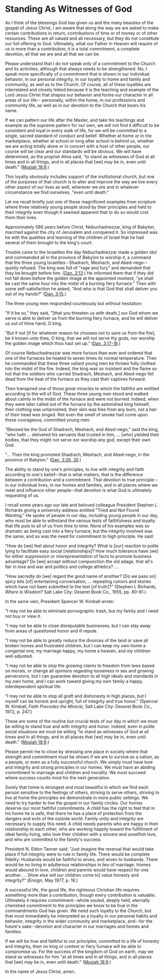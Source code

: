 # Standing As Witnesses of God

As I think of the blessings God has given us and the many beauties of the
gospel of Jesus Christ, I am aware that along the way we are asked to make
certain contributions in return, contributions of time or of money or of other
resources. These are all valued and all necessary, but they do not constitute
our full offering to God. Ultimately, what our Father in Heaven will require
of us is more than a contribution; it is a total commitment, a complete
devotion, all that we are and all that we can be.

Please understand that I do not speak only of a commitment to the Church and
its activities, although that always needs to be strengthened. No, I speak
more specifically of a commitment that is shown in our individual behavior, in
our personal integrity, in our loyalty to home and family and community, as
well as to the Church. Of course, all of these loyalties are interrelated and
closely linked because it is the teaching and example of the Lord Jesus Christ
that shapes our behavior and forms our character in all areas of our life--
personally, within the home, in our professions and community life, as well as
in our devotion to the Church that bears his name.

If we can pattern our life after the Master, and take his teachings and
example as the supreme pattern for our own, we will not find it difficult to
be consistent and loyal in every walk of life, for we will be committed to a
single, sacred standard of conduct and belief. Whether at home or in the
marketplace, whether at school or long after school is behind us, whether we
are acting totally alone or in concert with a host of other people, our course
will be clear and our standards will be obvious. We will have determined, as
the prophet Alma said, "to stand as witnesses of God at all times and in all
things, and in all places that [we] may be in, even until death." ([Mosiah
18:9](https://www.lds.org/scriptures/bofm/mosiah/18.9?lang=eng#8).)

This loyalty obviously includes support of the institutional church, but one
of the purposes of that church is to alter and improve the way we live every
other aspect of our lives as well, wherever we are and in whatever
circumstance we find ourselves, "even until death."

Let me recall briefly just one of those magnificent examples from scripture
where three relatively young people stood by their principles and held to
their integrity even though it seemed apparent that to do so would cost them
their lives.

Approximately 586 years before Christ, Nebuchadnezzar, king of Babylon,
marched against the city of Jerusalem and conquered it. So impressed was he
with the qualities and learning of the children of Israel that he had several
of them brought to the king's court.

Trouble came to the Israelites the day Nebuchadnezzar made a golden idol and
commanded all in the province of Babylon to worship it, a command that the
three young Israelites--Shadrach, Meshach, and Abed-nego--quietly refused. The
king was full of "rage and fury" and demanded that they be brought before him.
([Dan. 3:13](https://www.lds.org/scriptures/ot/dan/3.13?lang=eng#12).) He
informed them that if they did not fall down before the golden image at the
appointed moment, "ye shall be cast the same hour into the midst of a burning
fiery furnace." Then with some self-satisfaction he asked, "And who is that
God that shall deliver you out of my hands?" ([Dan.
3:15](https://www.lds.org/scriptures/ot/dan/3.15?lang=eng#14).)

The three young men responded courteously but without hesitation:

"If it be so," they said, "[that you threaten us with death,] our God whom we
serve is able to deliver us from the burning fiery furnace, and he will
deliver us out of thine hand, O king.

"But if not [if for whatever reason he chooses not to save us from the fire],
be it known unto thee, O king, that we will not serve thy gods, nor worship
the golden image which thou hast set up." ([Dan.
3:17-18](https://www.lds.org/scriptures/ot/dan/3.17-18?lang=eng#16).)

Of course Nebuchadnezzar was more furious than ever and ordered that one of
the furnaces be heated to seven times its normal temperature. Then he
commanded that these three valiant young men be thrown fully clothed into the
midst of the fire. Indeed, the king was so insistent and the flame so hot that
the soldiers who carried Shadrach, Meshach, and Abed-nego fell dead from the
heat of the furnace as they cast their captives forward.

Then transpired one of those great miracles to which the faithful are entitled
according to the will of God. These three young men stood and walked about
calmly in the midst of the furnace and were not burned. Indeed, when they were
later called out of the furnace by the astonished king himself, their clothing
was untarnished, their skin was free from any burn, not a hair of their head
was singed. Not even the smell of smoke had come upon these courageous,
committed young men.

"Blessed be the God of Shadrach, Meshach, and Abed-nego," said the king, "who
hath ... delivered his servants that trusted in him, ... [who] yielded their
bodies, that they might not serve nor worship any god, except their own God.

"... Then the king promoted Shadrach, Meshach, and Abed-nego, in the province of
Babylon." ([Dan. 3:28,
30](https://www.lds.org/scriptures/ot/dan/3.28%2C30?lang=eng#27).)

The ability to stand by one's principles, to live with integrity and faith
according to one's belief--that is what matters, that is the difference
between a contribution and a commitment. That devotion to true principle--in
our individual lives, in our homes and families, and in all places where we
meet and influence other people--that devotion is what God is ultimately
requesting of us.

I recall some years ago our late and beloved colleague President Stephen L
Richards giving a university address entitled "Tried and Not Found Wanting."
He spoke of people in our day, including young people in our day, who must be
able to withstand the various tests of faithfulness and loyalty that life puts
to all of us from time to time. None of his examples was so dramatic as being
cast into a fiery furnace, but the integrity involved was the same, and so was
the need for commitment to high principle. He said:

"How do [we] feel about honor and integrity? What is [our] reaction to polite
lying to facilitate easy social [relationships]? How much tolerance have [we]
for either suppression or misrepresentation of facts to promote business
advantage? Do [we] accept without compunction the old adage, that all's fair
in love and war and politics and college athletics? ...

"How sacredly do [we] regard the good name of another? [Do we pass on] spicy
bits [of] entertaining conversation, ... repeating rumors and stories which have
not been submitted to the test [of truth]?" (Stephen L Richards, _Where Is
Wisdom?_ Salt Lake City: Deseret Book Co., 1955, pp. 80-81.)

In the same vein, President Spencer W. Kimball wrote:

"I may not be able to eliminate pornographic trash, but my family and I need
not buy or view it.

"I may not be able to close disreputable businesses, but I can stay away from
areas of questioned honor and ill repute.

"I may not be able to greatly reduce the divorces of the land or save all
broken homes and frustrated children, but I can keep my own home a congenial
one, my marriage happy, my home a heaven, and my children well adjusted.

"I may not be able to stop the growing claims to freedom from laws based on
morals, or change all opinions regarding looseness in sex and growing
perversions, but I can guarantee devotion to all high ideals and standards in
my own home, and I can work toward giving my own family a happy,
interdependent spiritual life.

"I may not be able to stop all graft and dishonesty in high places, but I
myself can be honest and upright, full of integrity and true honor." (Spencer
W. Kimball, _Faith Precedes the Miracle,_ Salt Lake City: Deseret Book Co.,
1972, p. 247.)

These are some of the routine but crucial tests of our day in which we must be
willing to stand true and with integrity and honor. Indeed, even in polite
social situations we must be willing "to stand as witnesses of God at all
times and in all things, and in all places that [we] may be in, even until
death." ([Mosiah
18:9](https://www.lds.org/scriptures/bofm/mosiah/18.9?lang=eng#8).)

Please permit me to close by stressing one place in society where that
strength and commitment must be shown if we are to survive as a nation, as a
people, or even as a fully successful church. We simply must have love and
integrity and strong principles in our homes. We must have an abiding
commitment to marriage and children and morality. We must succeed where
success counts most for the next generation.

Surely that home is strongest and most beautiful in which we find each person
sensitive to the feelings of others, striving to serve others, striving to
live at home the principles we demonstrate in more public settings. We need to
try harder to live the gospel in our family circles. Our homes deserve our
most faithful commitments. A child has the right to feel that in his home he
is safe, that there he has a place of protection from the dangers and evils of
the outside world. Family unity and integrity are necessary to supply this
need. A child needs parents who are happy in their relationship to each other,
who are working happily toward the fulfillment of ideal family living, who
love their children with a sincere and unselfish love, and who are committed
to the family's success.

President N. Eldon Tanner said: "Just imagine the reversal that would take
place if full integrity were to rule in family life. There would be complete
fidelity. Husbands would be faithful to wives, and wives to husbands. There
would be no living in adulterous relationships in lieu of marriage. Homes
would abound in love, children and parents would have respect for one another.
... [How else will our children come to] value honesty and integrity?"
(_Ensign,_ May 1977, p. 16.)

A successful life, the good life, the righteous Christian life requires
something more than a contribution, though every contribution is valuable.
Ultimately it requires commitment--whole souled, deeply held, eternally
cherished commitment to the principles we know to be true in the commandments
God has given. We need such loyalty to the Church, but that must immediately
be interpreted as a loyalty in our personal habits and behavior, integrity in
the wider community and marketplace, and--for the future's sake--devotion and
character in our marriages and homes and families.

If we will be true and faithful to our principles, committed to a life of
honesty and integrity, then no king or contest or fiery furnace will be able
to compromise us. For the success of the kingdom of God on earth, may we stand
as witnesses for him "at all times and in all things, and in all places that
[we] may be in, even until death." ([Mosiah
18:9](https://www.lds.org/scriptures/bofm/mosiah/18.9?lang=eng#8).)

In the name of Jesus Christ, amen.

